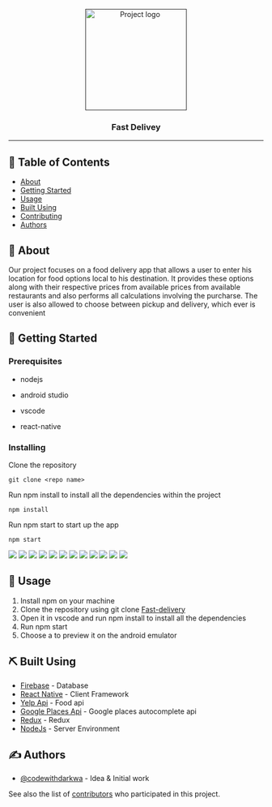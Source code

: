 <p align="center">
  <a href="" rel="noopener">
 <img width=200px height=200px src="https://i.imgur.com/6wj0hh6.jpg" alt="Project logo"></a>
</p>

<h3 align="center">Fast Delivey</h3>



---


## 📝 Table of Contents

- [About](#about)
- [Getting Started](#getting_started)
- [Usage](#usage)
- [Built Using](#built_using)
- [Contributing](../CONTRIBUTING.md)
- [Authors](#authors)

## 🧐 About <a name = "about"></a>

Our project focuses on a food delivery app that allows a user to enter his location for food options local to his destination. It provides these options along with their respective prices from available prices from available restaurants and also performs all calculations involving the purcharse.
The user is also allowed to choose between pickup and delivery, which ever is convenient

## 🏁 Getting Started <a name = "getting_started"></a>

### Prerequisites

- nodejs

- android studio

- vscode

- react-native 

### Installing

Clone the repository

```
git clone <repo name>
```
Run npm install to install all the dependencies within the project 

```
npm install
```

Run npm start to start up the app

```
npm start
```

![](assets/1.png)
![](assets/2.png)
![](assets/3.png)
![](assets/4.png)
![](assets/5.png)
![](assets/6.png)
![](assets/7.png)
![](assets/8.png)
![](assets/9.png)
![](assets/10.png)
![](assets/11.png)
![](assets/12.png)
## 🎈 Usage <a name="usage"></a>
1. Install npm on your machine
2. Clone the repository using git clone [Fast-delivery](https://github.com/codewithdarkwa/fast-delivery.git)
3. Open it in vscode and run npm install to install all the dependencies
4. Run npm start 
5. Choose a to preview it on the android  emulator


## ⛏️ Built Using <a name = "built_using"></a>

- [Firebase](https://firebase.google.com/) - Database
- [React Native](https://reactnative.dev/) - Client Framework
- [Yelp Api](https://www.yelp.com/) - Food api
- [Google Places Api](https://www.yelp.com/) - Google places autocomplete api
- [Redux](https://redux.js.org/) - Redux
- [NodeJs](https://nodejs.org/en/) - Server Environment

## ✍️ Authors <a name = "authors"></a>

- [@codewithdarkwa](https://github.com/codewithdarkwa) - Idea & Initial work

See also the list of [contributors](https://github.com/codewithdarkwa/The-Documentation-Compendium/contributors) who participated in this project.


